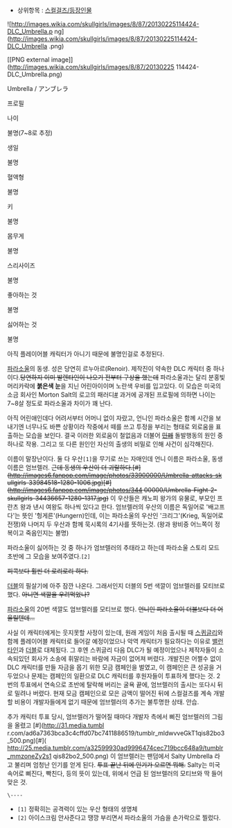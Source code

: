  * 상위항목 : [스컬걸즈/등장인물](%EC%8A%A4%EC%BB%AC%EA%B1%B8%EC%A6%88/%EB%93%B1%EC%9E%A5%EC%9D%B8%EB%AC%BC.md)  

![http://images.wikia.com/skullgirls/images/8/87/20130225114424-DLC_Umbrella.p
ng](http://images.wikia.com/skullgirls/images/8/87/20130225114424-DLC_Umbrella
.png)

[[PNG external image]](http://images.wikia.com/skullgirls/images/8/87/20130225
114424-DLC_Umbrella.png)

  
Umbrella / アンブレラ

프로필

나이

불명(7~8로 추정)

생일

불명

혈액형

불명

키

불명

몸무게

불명

스리사이즈

불명

좋아하는 것

불명

싫어하는 것

불명

  
아직 플레이어블 캐릭터가 아니기 때문에 불명인걸로 추정된다.

[파라소울](%ED%8C%8C%EB%9D%BC%EC%86%8C%EC%9A%B8.md)의 동생. 성은 당연히 르누아르(Renoir).
제작진이 약속한 DLC 캐릭터 중 하나이다.<del>당연하지 이미 발렌타인이 나오기 전부터 구상을 했는데</del> 파라소울과는 달리 분홍빛
머리카락에 **붉은색 눈**을 지닌 어린아이이며 노란색 우비를 입고있다. 이 모습은 미국의 소금 회사인 Morton Salt의 로고의
패러디[#](http://upload.wikimedia.org/wikipedia/en/2/27/Morton_Umbrella_Girl.png)
과거에 공개된 프로필에 의하면 나이는 7~8살 정도로 파라소울과 차이가 꽤 난다.

아직 어린애인데다 어려서부터 어머니 없이 자랐고, 언니인 파라소울은 함께 시간을 보내기엔 너무나도 바쁜 상황이라 작중에서 떼를 쓰고 투정을
부리는 형태로 외로움을 표출하는 모습을 보인다. 결국 이러한 외로움이 철없음과 더불어
<del>[민폐](%EB%AF%BC%ED%8F%90.md)</del> 돌발행동의 원인 중 하나로 작용. 그리고 또 다른 원인인 자신의
출생의 비밀로 인해 사건이 심각해진다.

이름이 말장난이다. 둘 다 우산`[1]`을 무기로 쓰는 자매인데 언니 이름은 파라소울, 동생 이름은 엄브렐러. <del>근데 동생의 우산이
더 괴랄하다.[#](http://images6.fanpop.com/image/photos/33900000/Umbrella-attacks-sk
ullgirls-33984518-1280-1006.jpg)[#](http://images6.fanpop.com/image/photos/344
00000/Umbrella-Fight-2-skullgirls-34436657-1280-1317.jpg)</del> 이 우산들은 캐노피 왕가의
유물로, 부모인 프란츠 왕과 낸시 여왕도 하나씩 있다고 한다. 엄브렐러의 우산의 이름은 독일어로 '배고프다'는 뜻인
'헝게른'(Hungern)인데, 이는 파라소울의 우산인 '크리그'(Krieg, 독일어로 전쟁)와 나머지 두 우산과 함께 묵시록의 4기사를
뜻하는것. (왕과 왕비중 어느쪽이 정복이고 죽음인지는 불명)

파라소울이 싫어하는 것 중 하나가 엄브렐러의 추태라고 하는데 파라소울 스토리 모드 초반에 그 모습을 보여주였다.`[2]`

<del>피콕보다 훨씬 더 로리로리 하다.</del>

[더블](%EB%8D%94%EB%B8%94%28%EC%8A%A4%EC%BB%AC%EA%B1%B8%EC%A6%88%29.md)의 필살기에
아주 잠깐 나온다. 그래서인지 더블의 5번 색깔이 엄브렐러를 모티브로 했다. <del>아니면 색깔을 우려먹었나?</del>

[파라소울](%ED%8C%8C%EB%9D%BC%EC%86%8C%EC%9A%B8.md)의 20번 색깔도 엄브렐러를 모티브로 했다.
<del>언니인 파라소울이 더블보다 더 어울릴텐데...</del>

사실 이 캐릭터에게는 웃지못할 사정이 있는데, 원래 게임이 처음 출시될 때
[스퀴글리](%EC%8A%A4%ED%80%B4%EA%B8%80%EB%A6%AC.md)와 함께 플레이어블 캐릭터로 들어갈 예정이었으나
악역 캐릭터가 필요하다는 이유로 [밸런타인](%EB%B0%B8%EB%9F%B0%ED%83%80%EC%9D%B8.md)과
[더블](%EB%8D%94%EB%B8%94.md)로 대체됬다. 그 후엔 스퀴글리 다음 DLC가 될 예정이었으나 제작자들이 소속되있던
회사가 소송에 휘말리는 바람에 자금이 없어져 버렸다. 개발진은 어쩔수 없이 DLC 캐릭터를 만들 자금을 몹기 위한 모금 캠페인을 벌였고, 이
캠페인은 큰 성공을 거두었으나 문제는 캠페인의 일환으로 DLC 캐릭터를 후원자들이 투표하게 했다는 것. 2번의 투표에서 연속으로 초반에
탈락해 버리는 굴욕 끝에, 엄브렐러의 출시는 또다시 뒤로 밀려나 버렸다. 현재 모금 캠페인으로 모은 금액이 떨어진 뒤에 스컬걸즈를 계속
개발할 비용이 개발자들에게 없기 때문에 엄브렐러의 추가는 불투명한 상태. 안습.

추가 캐릭터 투표 당시, 엄브렐러가 떨어질 때마다 개발자 측에서 삐진 엄브렐러의 그림을 올렸고 [#](http://31.media.tumbl
r.com/ad6a7363bca3c4cffd07bc7411886519/tumblr_mldwvveGkT1qis82bo3_500.png)[#](
http://25.media.tumblr.com/a32599930ad9996474cec719bcc648a9/tumblr_mmzoneZy2s1
qis82bo2_500.png) 이 엄브렐러는 팬덤에서 Salty Umbrella 라고 불리며 엄청난 인기를 얻게 된다. <del>투표 끝난
뒤에 인기가 오르면 뭐해.</del> Salty는 미국 속어로 삐진다, 빡친다, 등의 뜻이 있는데, 위에서 언급 된 엄브렐러의 모티브와 딱
들어맞은 것.

`\----`

  * `[1]` 정확히는 공격력이 있는 우산 형태의 생명체
  * `[2]` 아이스크림 안사준다고 땡깡 부리면서 파라소울의 가슴을 손가락으로 찔렀다.

